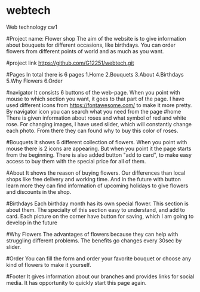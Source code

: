 # webtech
Web technology cw1

#Project name: Flower shop
The aim of the website is to give information about bouquets for different occasions, like birthdays.
You can order flowers from different points of world and as much as you want.

#project link https://github.com/G12251/webtech.git 

#Pages
In total there is 6 pages
1.Home
2.Bouquets
3.About
4.Birthdays
5.Why Flowers
6.Order

#navigator
It consists 6 buttons of the web-page.
When you point with mouse to which section you want, it goes to that part of the page.
I have used different icons from https://fontawesome.com/ to make it more pretty.
By navigator icon you can search what you need from the page
#home 
There is given information about roses and what symbol of red and white rose.
For changing images, I have used slider, which will constantly change each photo.
From there they can found why to buy this color of roses.

#Bouquets
It shows 6 different collection of flowers. When you point with mouse there is 2 icons are appearing. But when you point it the page starts from the beginning. There is also added button "add to card", to make easy access to buy them with the special price for all of them.

#About
It shows the reason of buying flowers. Our differences than local shops like free delivery and working time. And in the future with button learn more they can find information of upcoming holidays to give flowers and discounts in the shop.

#Birthdays
Each birthday month has its own special flower. This section is about them. The specialty of this section easy to understand, and add to card. Each picture on the corner have button for saving, which I am going to develop in the future

#Why Flowers
The advantages of flowers because they can help with struggling different problems. The benefits go changes every 30sec by slider.

#Order
You can fill the form and order your favorite bouquet or choose any kind of flowers to make it yourself.


#Footer
It gives information about our branches and provides links for social media. It has opportunity to quickly start this page again.



